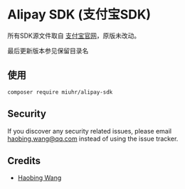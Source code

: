 # Alipay SDK (支付宝SDK)


所有SDK源文件取自 [支付宝官网](https://docs.open.alipay.com/54/103419/)，原版未改动。

最后更新版本参见保留目录名

## 使用

```$bash
composer require miuhr/alipay-sdk
```

## Security

If you discover any security related issues, please email haobing.wang@qq.com instead of using the issue tracker.

## Credits

- [Haobing Wang][link-author]


[link-author]: https://github.com/haobingwang

